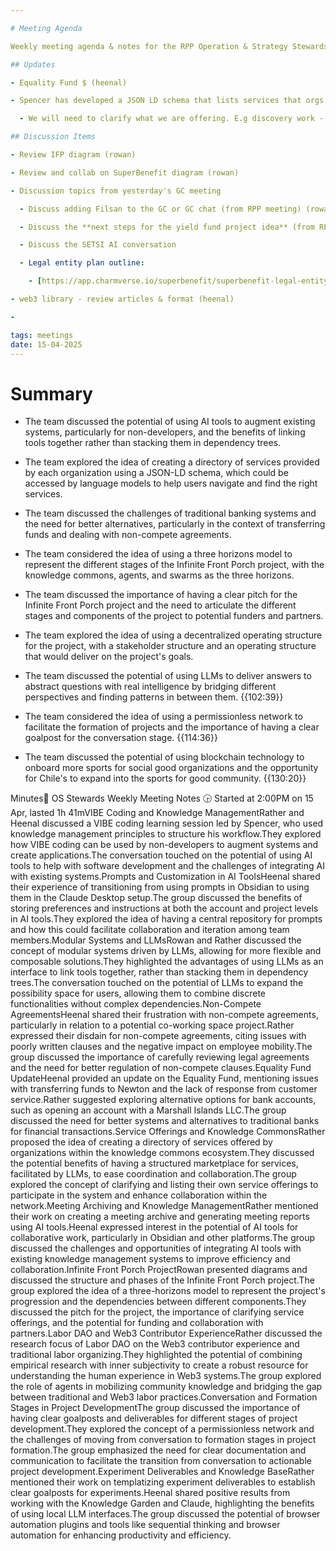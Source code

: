 ```yaml
---

# Meeting Agenda

Weekly meeting agenda & notes for the RPP Operation & Strategy Stewards team.

## Updates

- Equality Fund $ (heenal)

- Spencer has developed a JSON LD schema that lists services that orgs have available. We can use this to create a directory of available services for each knowledge garden. Then an LLM can fetch all of the services available across the knowledge commons. This can help with coordination across all of the networks we are connected to. Creating a bit of a services marketplace. 

  - We will need to clarify what we are offering. E.g discovery work - what work, in what context, for whom etc

## Discussion Items

- Review IFP diagram (rowan)

- Review and collab on SuperBenefit diagram (rowan)

- Discussion topics from yesterday's GC meeting

  - Discuss adding Filsan to the GC or GC chat (from RPP meeting) (rowan)

  - Discuss the **next steps for the yield fund project idea** (from RPP meeting) 

  - Discuss the SETSI AI conversation 

  - Legal entity plan outline: 

    - [https://app.charmverse.io/superbenefit/superbenefit-legal-entity-formation-8683234535118034](https://app.charmverse.io/superbenefit/superbenefit-legal-entity-formation-8683234535118034)

- web3 library - review articles & format (heenal)

- 

tags: meetings
date: 15-04-2025
---
```


# Summary

- The team discussed the potential of using AI tools to augment existing systems, particularly for non-developers, and the benefits of linking tools together rather than stacking them in dependency trees.

- The team explored the idea of creating a directory of services provided by each organization using a JSON-LD schema, which could be accessed by language models to help users navigate and find the right services.

- The team discussed the challenges of traditional banking systems and the need for better alternatives, particularly in the context of transferring funds and dealing with non-compete agreements.

- The team considered the idea of using a three horizons model to represent the different stages of the Infinite Front Porch project, with the knowledge commons, agents, and swarms as the three horizons.

- The team discussed the importance of having a clear pitch for the Infinite Front Porch project and the need to articulate the different stages and components of the project to potential funders and partners.

- The team explored the idea of using a decentralized operating structure for the project, with a stakeholder structure and an operating structure that would deliver on the project's goals.

- The team discussed the potential of using LLMs to deliver answers to abstract questions with real intelligence by bridging different perspectives and finding patterns in between them. {{102:39}}

- The team considered the idea of using a permissionless network to facilitate the formation of projects and the importance of having a clear goalpost for the conversation stage. {{114:36}}

- The team discussed the potential of using blockchain technology to onboard more sports for social good organizations and the opportunity for Chile's to expand into the sports for good community. {{130:20}}

Minutes📝 OS Stewards Weekly Meeting Notes 🕞 Started at 2:00PM on 15 Apr, lasted 1h 41mVIBE Coding and Knowledge ManagementRather and Heenal discussed a VIBE coding learning session led by Spencer, who used knowledge management principles to structure his workflow.They explored how VIBE coding can be used by non-developers to augment systems and create applications.The conversation touched on the potential of using AI tools to help with software development and the challenges of integrating AI with existing systems.Prompts and Customization in AI ToolsHeenal shared their experience of transitioning from using prompts in Obsidian to using them in the Claude Desktop setup.The group discussed the benefits of storing preferences and instructions at both the account and project levels in AI tools.They explored the idea of having a central repository for prompts and how this could facilitate collaboration and iteration among team members.Modular Systems and LLMsRowan and Rather discussed the concept of modular systems driven by LLMs, allowing for more flexible and composable solutions.They highlighted the advantages of using LLMs as an interface to link tools together, rather than stacking them in dependency trees.The conversation touched on the potential of LLMs to expand the possibility space for users, allowing them to combine discrete functionalities without complex dependencies.Non-Compete AgreementsHeenal shared their frustration with non-compete agreements, particularly in relation to a potential co-working space project.Rather expressed their disdain for non-compete agreements, citing issues with poorly written clauses and the negative impact on employee mobility.The group discussed the importance of carefully reviewing legal agreements and the need for better regulation of non-compete clauses.Equality Fund UpdateHeenal provided an update on the Equality Fund, mentioning issues with transferring funds to Newton and the lack of response from customer service.Rather suggested exploring alternative options for bank accounts, such as opening an account with a Marshall Islands LLC.The group discussed the need for better systems and alternatives to traditional banks for financial transactions.Service Offerings and Knowledge CommonsRather proposed the idea of creating a directory of services offered by organizations within the knowledge commons ecosystem.They discussed the potential benefits of having a structured marketplace for services, facilitated by LLMs, to ease coordination and collaboration.The group explored the concept of clarifying and listing their own service offerings to participate in the system and enhance collaboration within the network.Meeting Archiving and Knowledge ManagementRather mentioned their work on creating a meeting archive and generating meeting reports using AI tools.Heenal expressed interest in the potential of AI tools for collaborative work, particularly in Obsidian and other platforms.The group discussed the challenges and opportunities of integrating AI tools with existing knowledge management systems to improve efficiency and collaboration.Infinite Front Porch ProjectRowan presented diagrams and discussed the structure and phases of the Infinite Front Porch project.The group explored the idea of a three-horizons model to represent the project's progression and the dependencies between different components.They discussed the pitch for the project, the importance of clarifying service offerings, and the potential for funding and collaboration with partners.Labor DAO and Web3 Contributor ExperienceRather discussed the research focus of Labor DAO on the Web3 contributor experience and traditional labor organizing.They highlighted the potential of combining empirical research with inner subjectivity to create a robust resource for understanding the human experience in Web3 systems.The group explored the role of agents in mobilizing community knowledge and bridging the gap between traditional and Web3 labor practices.Conversation and Formation Stages in Project DevelopmentThe group discussed the importance of having clear goalposts and deliverables for different stages of project development.They explored the concept of a permissionless network and the challenges of moving from conversation to formation stages in project formation.The group emphasized the need for clear documentation and communication to facilitate the transition from conversation to actionable project development.Experiment Deliverables and Knowledge BaseRather mentioned their work on templatizing experiment deliverables to establish clear goalposts for experiments.Heenal shared positive results from working with the Knowledge Garden and Claude, highlighting the benefits of using local LLM interfaces.The group discussed the potential of browser automation plugins and tools like sequential thinking and browser automation for enhancing productivity and efficiency.
